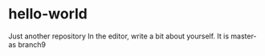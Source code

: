 # hello-world
Just another repository
In the editor, write a bit about yourself.
It is master-as branch9
